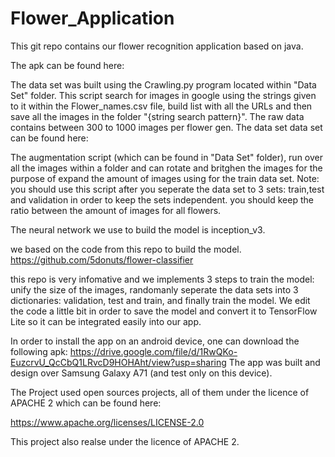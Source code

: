 # Flower_Application

This git repo contains our flower recognition application based on java.

The apk can be found here:

The data set was built using the Crawling.py program located within "Data Set" folder. 
This script search for images in google using the strings given to it within the Flower_names.csv file, build list with all the URLs and then save all the images in the folder "{string search pattern}".
The raw data contains between 300 to 1000 images per flower gen.
The data set data set can be found here:

The augmentation script (which can be found in "Data Set" folder), run over all the images within a folder and can rotate and britghen the images for the purpose of expand the amount of images using for the train data set. Note: you should use this script after you seperate the data set to 3 sets: train,test and validation in order to keep the sets independent. you should keep the ratio  between the amount of images for all flowers.

The  neural network we use to build the model is inception_v3. 

we based on the code from this repo to build the model.
https://github.com/5donuts/flower-classifier

this repo is very infomative and we implements 3 steps to train the model: unify the size of the images, randomanly seperate the data sets into 3 dictionaries: validation, test and train, and finally train the model. 
We edit the code a little bit in order to save the model and convert it to TensorFlow Lite so it can be integrated easily into our app. 

In order to install the app on an android device, one can download the following apk:
https://drive.google.com/file/d/1RwQKo-EuzcrvU_QcCbQ1LRvcD9HOHAht/view?usp=sharing
The app was built and design over Samsung Galaxy A71 (and test only on this device).


The Project used open sources projects, all of them under the licence of APACHE 2 which can be found here:

https://www.apache.org/licenses/LICENSE-2.0

This project also realse under the licence of APACHE 2.









